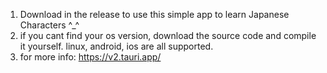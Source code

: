 1. Download in the release to use this simple app to learn Japanese Characters ^_^
2. if you cant find your os version, download the source code and compile it yourself. linux, android, ios are all supported.
3. for more info: https://v2.tauri.app/
